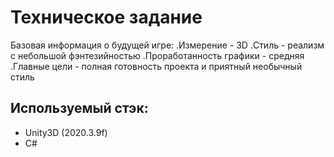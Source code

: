 # Техническое задание
Базовая информация о будущей игре:
.Измерение - 3D
.Стиль - реализм с небольшой фэнтезийностью
.Проработанность графики - средняя
.Главные цели - полная готовность проекта и приятный необычный стиль

## Используемый стэк:
- Unity3D (2020.3.9f)
- C#